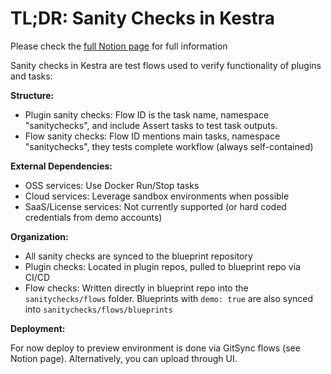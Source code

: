# TL;DR: Sanity Checks in Kestra

Please check the [full Notion page](https://www.notion.so/kestra-io/Sanity-Checks-17c36907f7b58050ba65efe468e19011?pvs=4) for full information

Sanity checks in Kestra are test flows used to verify functionality of plugins and tasks:

**Structure:**

- Plugin sanity checks: Flow ID is the task name, namespace "sanitychecks", and include Assert tasks to test task outputs.
- Flow sanity checks: Flow ID mentions main tasks, namespace "sanitychecks", they tests complete workflow (always self-contained)

**External Dependencies:**

- OSS services: Use Docker Run/Stop tasks
- Cloud services: Leverage sandbox environments when possible
- SaaS/License services: Not currently supported (or hard coded credentials from demo accounts)

**Organization:**

- All sanity checks are synced to the blueprint repository
- Plugin checks: Located in plugin repos, pulled to blueprint repo via CI/CD
- Flow checks: Written directly in blueprint repo into the `sanitychecks/flows` folder. Blueprints with `demo: true` are also synced into `sanitychecks/flows/blueprints`


**Deployment:**

For now deploy to preview environment is done via GitSync flows (see Notion page).
Alternatively, you can upload through UI.